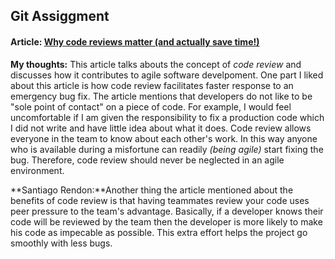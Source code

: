 ## Git Assiggment

#### Article: [Why code reviews matter (and actually save time!)](https://www.atlassian.com/agile/software-development/code-reviews)

**My thoughts:** This article talks abouts the concept of *code review* and discusses how it contributes to
agile software develpoment. One part I liked about this article is how code review facilitates faster response to
an emergency bug fix. The article mentions that developers do not like to be "sole point of contact" on a piece of code. For example, I would feel uncomfortable if I am given the responsibility to fix a production code which I did not write and have little idea about what it does. Code review allows everyone in the team to know about each other's work. In this way anyone who is available during a misfortune can readily *(being agile)* start fixing the bug. Therefore, code review should never be neglected in an agile environment.  


**Santiago Rendon:**Another thing the article mentioned about the benefits of code review is that having teammates review your code uses peer pressure to the team's advantage. Basically, if a developer knows their code will be reviewed by the team then the developer is more likely to make his code as impecable as possible. This extra effort helps the project go smoothly with less bugs.
